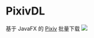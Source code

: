 # PixivDL
基于 JavaFX 的 [Pixiv]("https://www.pixiv.net") 批量下载
[![](https://www.imyeyu.net/img/article/139/0.png)](https://www.imyeyu.net/img/article/139/0.png)